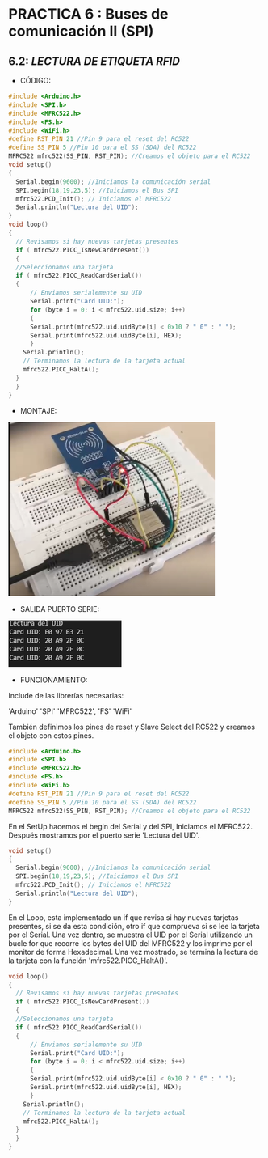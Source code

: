 # PRACTICA 6 : Buses de comunicación II (SPI)



## 6.2: _LECTURA DE ETIQUETA RFID_

- CÓDIGO:
  
```CPP
#include <Arduino.h>
#include <SPI.h>
#include <MFRC522.h>
#include <FS.h>
#include <WiFi.h>
#define RST_PIN 21 //Pin 9 para el reset del RC522
#define SS_PIN 5 //Pin 10 para el SS (SDA) del RC522
MFRC522 mfrc522(SS_PIN, RST_PIN); //Creamos el objeto para el RC522
void setup() 
{
  Serial.begin(9600); //Iniciamos la comunicación serial
  SPI.begin(18,19,23,5); //Iniciamos el Bus SPI
  mfrc522.PCD_Init(); // Iniciamos el MFRC522
  Serial.println("Lectura del UID");
}
void loop()
{
  // Revisamos si hay nuevas tarjetas presentes
  if ( mfrc522.PICC_IsNewCardPresent())
  {
  //Seleccionamos una tarjeta
  if ( mfrc522.PICC_ReadCardSerial())
  {
      // Enviamos serialemente su UID
      Serial.print("Card UID:");
      for (byte i = 0; i < mfrc522.uid.size; i++) 
      {
      Serial.print(mfrc522.uid.uidByte[i] < 0x10 ? " 0" : " ");
      Serial.print(mfrc522.uid.uidByte[i], HEX);
      }
    Serial.println();
    // Terminamos la lectura de la tarjeta actual
    mfrc522.PICC_HaltA();
  }
  }
}
```
- MONTAJE:
  
![](capturaM.png)

- SALIDA PUERTO SERIE:
  
![](captura2.png)

- FUNCIONAMIENTO:

Include de las librerías necesarias:

'Arduino'
 'SPI'
'MFRC522',
 'FS' 
 'WiFi'
 
  También definimos los pines de reset y Slave Select del RC522 y creamos el objeto con estos pines.
```CPP
#include <Arduino.h>
#include <SPI.h>
#include <MFRC522.h>
#include <FS.h>
#include <WiFi.h>
#define RST_PIN 21 //Pin 9 para el reset del RC522
#define SS_PIN 5 //Pin 10 para el SS (SDA) del RC522
MFRC522 mfrc522(SS_PIN, RST_PIN); //Creamos el objeto para el RC522

```
En el SetUp hacemos el begin del Serial y del SPI,
Iniciamos el MFRC522. Después mostramos por el puerto serie 'Lectura del UID'.
```cpp
void setup() 
{
  Serial.begin(9600); //Iniciamos la comunicación serial
  SPI.begin(18,19,23,5); //Iniciamos el Bus SPI
  mfrc522.PCD_Init(); // Iniciamos el MFRC522
  Serial.println("Lectura del UID");
}
```
En el Loop, esta implementado un if que revisa si hay nuevas tarjetas presentes, si se da esta condición, otro if que comprueva si se lee la tarjeta por el Serial. Una vez dentro, se muestra el UID por el Serial utilizando un bucle for que recorre los bytes del UID del MFRC522 y los imprime por el monitor de forma Hexadecimal. Una vez mostrado, se termina la lectura de la tarjeta con la función 'mfrc522.PICC_HaltA()'.

```cpp
void loop()
{
  // Revisamos si hay nuevas tarjetas presentes
  if ( mfrc522.PICC_IsNewCardPresent())
  {
  //Seleccionamos una tarjeta
  if ( mfrc522.PICC_ReadCardSerial())
  {
      // Enviamos serialemente su UID
      Serial.print("Card UID:");
      for (byte i = 0; i < mfrc522.uid.size; i++) 
      {
      Serial.print(mfrc522.uid.uidByte[i] < 0x10 ? " 0" : " ");
      Serial.print(mfrc522.uid.uidByte[i], HEX);
      }
    Serial.println();
    // Terminamos la lectura de la tarjeta actual
    mfrc522.PICC_HaltA();
  }
  }
}
```